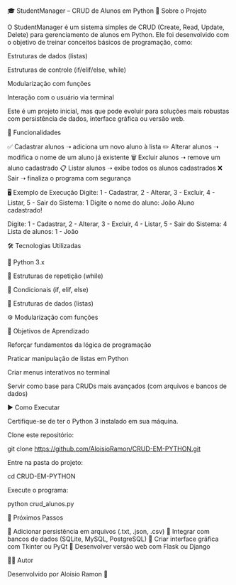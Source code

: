 🎓 StudentManager – CRUD de Alunos em Python
📌 Sobre o Projeto

O StudentManager é um sistema simples de CRUD (Create, Read, Update, Delete) para gerenciamento de alunos em Python.
Ele foi desenvolvido com o objetivo de treinar conceitos básicos de programação, como:

Estruturas de dados (listas)

Estruturas de controle (if/elif/else, while)

Modularização com funções

Interação com o usuário via terminal

Este é um projeto inicial, mas que pode evoluir para soluções mais robustas com persistência de dados, interface gráfica ou versão web.


🚀 Funcionalidades

✅ Cadastrar alunos ➝ adiciona um novo aluno à lista
✏️ Alterar alunos ➝ modifica o nome de um aluno já existente
🗑️ Excluir alunos ➝ remove um aluno cadastrado
📋 Listar alunos ➝ exibe todos os alunos cadastrados
❌ Sair ➝ finaliza o programa com segurança


🖥️ Exemplo de Execução
Digite: 1 - Cadastrar, 2 - Alterar, 3 - Excluir, 4 - Listar, 5 - Sair do Sistema: 1
Digite o nome do aluno: João
Aluno cadastrado!

Digite: 1 - Cadastrar, 2 - Alterar, 3 - Excluir, 4 - Listar, 5 - Sair do Sistema: 4
Lista de alunos:
1 - João


🛠️ Tecnologias Utilizadas

🐍 Python 3.x

🔁 Estruturas de repetição (while)

🔎 Condicionais (if, elif, else)

📂 Estruturas de dados (listas)

⚙️ Modularização com funções


🎯 Objetivos de Aprendizado

Reforçar fundamentos da lógica de programação

Praticar manipulação de listas em Python

Criar menus interativos no terminal

Servir como base para CRUDs mais avançados (com arquivos e bancos de dados)


▶️ Como Executar

Certifique-se de ter o Python 3 instalado em sua máquina.

Clone este repositório:

git clone https://github.com/AloisioRamon/CRUD-EM-PYTHON.git


Entre na pasta do projeto:

cd CRUD-EM-PYTHON


Execute o programa:

python crud_alunos.py


📖 Próximos Passos

🔹 Adicionar persistência em arquivos (.txt, .json, .csv)
🔹 Integrar com bancos de dados (SQLite, MySQL, PostgreSQL)
🔹 Criar interface gráfica com Tkinter ou PyQt
🔹 Desenvolver versão web com Flask ou Django


👨‍💻 Autor

Desenvolvido por Aloisio Ramon 🚀
